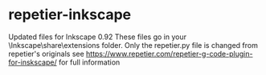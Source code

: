 # repetier-inkscape
Updated files for Inkscape 0.92
These files go in your \Inkscape\share\extensions folder.
Only the repetier.py file is changed from repetier's originals
see https://www.repetier.com/repetier-g-code-plugin-for-inskscape/ for full information

